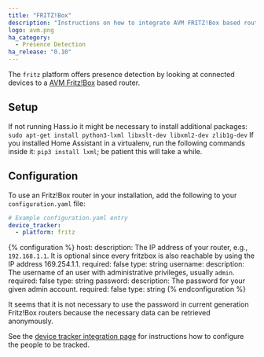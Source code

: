 ```yaml
---
title: "FRITZ!Box"
description: "Instructions on how to integrate AVM FRITZ!Box based routers into Home Assistant."
logo: avm.png
ha_category:
  - Presence Detection
ha_release: "0.10"
---
```



The `fritz` platform offers presence detection by looking at connected devices to a [AVM Fritz!Box](https://avm.de/produkte/fritzbox/) based router.

## Setup

<div class='note warning'>
If not running Hass.io it might be necessary to install additional packages: <code>sudo apt-get install python3-lxml libxslt-dev libxml2-dev zlib1g-dev</code>
If you installed Home Assistant in a virtualenv, run the following commands inside it: <code>pip3 install lxml</code>; be patient this will take a while.</div>

## Configuration

To use an Fritz!Box router in your installation, add the following to your `configuration.yaml` file:

```yaml
# Example configuration.yaml entry
device_tracker:
  - platform: fritz
```

{% configuration %}
host:
  description: The IP address of your router, e.g., `192.168.1.1`. It is optional since every fritzbox is also reachable by using the IP address 169.254.1.1.
  required: false
  type: string
username:
  description: The username of an user with administrative privileges, usually `admin`.
  required: false
  type: string
password:
  description: The password for your given admin account.
  required: false
  type: string
{% endconfiguration %}

<div class='note'>
It seems that it is not necessary to use the password in current generation Fritz!Box routers because the necessary data can be retrieved anonymously.
</div>

See the [device tracker integration page](/integrations/device_tracker/) for instructions how to configure the people to be tracked.
